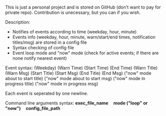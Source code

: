 This is just a personal project and is stored on GitHub (don't want to pay for private repo).
Contribution is unecessary, but you can if you wish.

Description:

* Notifies of events according to time (weekday, hour, minute)
* Events info (weekday, hour, minute, warn/start/end times, notification titles/msg) are stored in a config file
* Syntax checking of config file
* Event loop mode and "now" mode (check for active events; if there are none notify nearest event)

Event syntax: (Weekday) (Warn Time) (Start Time) (End Time) (Warn Title) (Warn Msg) (Start Title) (Start Msg) (End Title) (End Msg) ("now" mode about to start title) ("now" mode about to start msg) ("now" mode in progress title) ("now" mode in progress msg)

Each event is seperated by one newline.

Command line arguments syntax: <b>exec_file_name&nbsp;&nbsp;&nbsp;&nbsp;&nbsp;mode ("loop" or "now")&nbsp;&nbsp;&nbsp;&nbsp;&nbsp;config_file_path<b>
